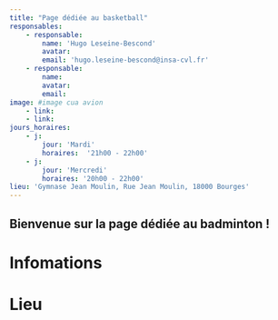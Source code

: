 ```yaml
---
title: "Page dédiée au basketball"
responsables:   
    - responsable:
        name: 'Hugo Leseine-Bescond'
        avatar:
        email: 'hugo.leseine-bescond@insa-cvl.fr' 
    - responsable:
        name:
        avatar:
        email:
image: #image cua avion
    - link:
    - link:
jours_horaires:
    - j:
        jour: 'Mardi' 
        horaires:  '21h00 - 22h00'
    - j:
        jour: 'Mercredi' 
        horaires: '20h00 - 22h00'
lieu: 'Gymnase Jean Moulin, Rue Jean Moulin, 18000 Bourges'
---
```


## Bienvenue sur la page dédiée au badminton !
# Infomations


# Lieu